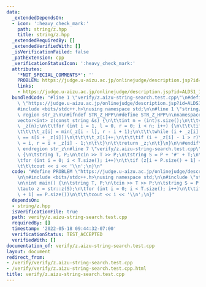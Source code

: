 ```yaml
---
data:
  _extendedDependsOn:
  - icon: ':heavy_check_mark:'
    path: string/z.hpp
    title: string/z.hpp
  _extendedRequiredBy: []
  _extendedVerifiedWith: []
  _isVerificationFailed: false
  _pathExtension: cpp
  _verificationStatusIcon: ':heavy_check_mark:'
  attributes:
    '*NOT_SPECIAL_COMMENTS*': ''
    PROBLEM: https://judge.u-aizu.ac.jp/onlinejudge/description.jsp?id=ALDS1_14_B
    links:
    - https://judge.u-aizu.ac.jp/onlinejudge/description.jsp?id=ALDS1_14_B
  bundledCode: "#line 1 \"verify/z.aizu-string-search.test.cpp\"\n#define PROBLEM\
    \ \"https://judge.u-aizu.ac.jp/onlinejudge/description.jsp?id=ALDS1_14_B\"\n\n\
    #include <bits/stdc++.h>\nusing namespace std;\n\n#line 1 \"string/z.hpp\"\n#pragma\
    \ region str_z\n\n#ifndef STR_Z_HPP\n#define STR_Z_HPP\n\nnamespace str {\n\t\
    vector<int> z(const string &s) {\n\t\tint n = (int)s.size();\n\t\tvector<int>\
    \ _z(n);\n\t\tfor (int i = 1, l = 0, r = 0; i < n; i++) {\n\t\t\tif (i <= r)\n\
    \t\t\t\t_z[i] = min(_z[i - l], r - i + 1);\n\t\t\twhile (i + _z[i] < n && s[_z[i]]\
    \ == s[i + _z[i]])\n\t\t\t\t_z[i]++;\n\t\t\tif (i + _z[i] - 1 > r)\n\t\t\t\tl\
    \ = i, r = i + _z[i] - 1;\n\t\t}\n\t\treturn _z;\n\t}\n}\n\n#endif\n\n#pragma\
    \ endregion str_z\n#line 7 \"verify/z.aizu-string-search.test.cpp\"\n\nint main()\
    \ {\n\tstring T, P;\n\tcin >> T >> P;\n\tstring S = P + '#' + T;\n\tauto z = str::z(S);\n\
    \tfor (int i = 0; i < T.size(); i++)\n\t\tif (z[i + P.size() + 1] == P.size())\n\
    \t\t\tcout << i << '\\n';\n}\n"
  code: "#define PROBLEM \"https://judge.u-aizu.ac.jp/onlinejudge/description.jsp?id=ALDS1_14_B\"\
    \n\n#include <bits/stdc++.h>\nusing namespace std;\n\n#include \"string/z.hpp\"\
    \n\nint main() {\n\tstring T, P;\n\tcin >> T >> P;\n\tstring S = P + '#' + T;\n\
    \tauto z = str::z(S);\n\tfor (int i = 0; i < T.size(); i++)\n\t\tif (z[i + P.size()\
    \ + 1] == P.size())\n\t\t\tcout << i << '\\n';\n}"
  dependsOn:
  - string/z.hpp
  isVerificationFile: true
  path: verify/z.aizu-string-search.test.cpp
  requiredBy: []
  timestamp: '2022-05-18 09:44:32-07:00'
  verificationStatus: TEST_ACCEPTED
  verifiedWith: []
documentation_of: verify/z.aizu-string-search.test.cpp
layout: document
redirect_from:
- /verify/verify/z.aizu-string-search.test.cpp
- /verify/verify/z.aizu-string-search.test.cpp.html
title: verify/z.aizu-string-search.test.cpp
---
```

